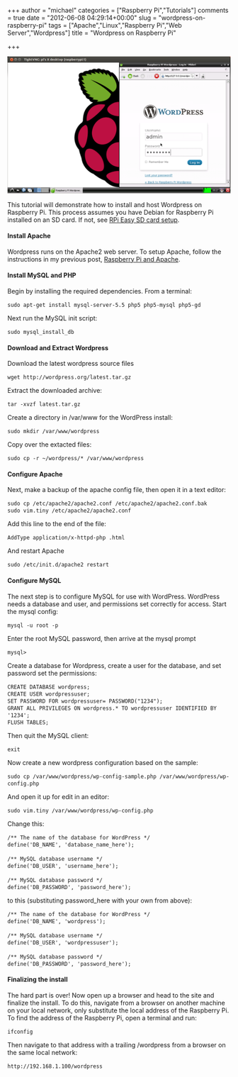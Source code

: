 +++
author = "michael"
categories = ["Raspberry Pi","Tutorials"]
comments = true
date = "2012-06-08 04:29:14+00:00"
slug = "wordpress-on-raspberry-pi"
tags = ["Apache","Linux","Raspberry Pi","Web Server","Wordpress"]
title = "Wordpress on Raspberry Pi"

+++

![](/img/pi-wordpress.png)

This tutorial will demonstrate how to install and host Wordpress on Raspberry Pi. This process assumes you have Debian for Raspberry Pi installed on an SD card. If not, see [RPi Easy SD card setup](http://elinux.org/RPi_Easy_SD_Card_Setup).

#### Install Apache

Wordpress runs on the Apache2 web server. To setup Apache, follow the instructions in my previous post, [Raspberry Pi and Apache](http://mitchtech.net/raspberry-pi-apache/).

#### Install MySQL and PHP

Begin by installing the required dependencies. From a terminal:

```
sudo apt-get install mysql-server-5.5 php5 php5-mysql php5-gd
```

Next run the MySQL init script:

```
sudo mysql_install_db
```

#### Download and Extract Wordpress

Download the latest wordpress source files

```
wget http://wordpress.org/latest.tar.gz
```

Extract the downloaded archive:

```
tar -xvzf latest.tar.gz
```

Create a directory in /var/www for the WordPress install:

```
sudo mkdir /var/www/wordpress
```

Copy over the extacted files:

```
sudo cp -r ~/wordpress/* /var/www/wordpress
```

#### Configure Apache

Next, make a backup of the apache config file, then open it in a text editor:

```
sudo cp /etc/apache2/apache2.conf /etc/apache2/apache2.conf.bak
sudo vim.tiny /etc/apache2/apache2.conf
```

Add this line to the end of the file:

```
AddType application/x-httpd-php .html
```

And restart Apache

```
sudo /etc/init.d/apache2 restart
```

#### Configure MySQL

The next step is to configure MySQL for use with WordPress. WordPress needs a database and user, and permissions set correctly for access. Start the mysql config:

```
mysql -u root -p
```

Enter the root MySQL password, then arrive at the mysql prompt

```
mysql>
```

Create a database for Wordpress, create a user for the database, and set password set the permissions:

```
CREATE DATABASE wordpress;
CREATE USER wordpressuser;
SET PASSWORD FOR wordpressuser= PASSWORD("1234");
GRANT ALL PRIVILEGES ON wordpress.* TO wordpressuser IDENTIFIED BY '1234';
FLUSH TABLES;
```

Then quit the MySQL client:

```
exit
```

Now create a new wordpress configuration based on the sample:

```
sudo cp /var/www/wordpress/wp-config-sample.php /var/www/wordpress/wp-config.php
```

And open it up for edit in an editor:

```
sudo vim.tiny /var/www/wordpress/wp-config.php
```

Change this:

```
/** The name of the database for WordPress */
define('DB_NAME', 'database_name_here');

/** MySQL database username */
define('DB_USER', 'username_here');

/** MySQL database password */
define('DB_PASSWORD', 'password_here');
```

to this (substituting password_here with your own from above):

```
/** The name of the database for WordPress */
define('DB_NAME', 'wordpress');

/** MySQL database username */
define('DB_USER', 'wordpressuser');

/** MySQL database password */
define('DB_PASSWORD', 'password_here');
```

#### Finalizing the install

The hard part is over! Now open up a browser and head to the site and finalize the install. To do this, navigate from a browser on another machine on your local network, only substitute the local address of the Raspberry Pi. To find the address of the Raspberry Pi, open a terminal and run:

```
ifconfig
```

Then navigate to that address with a trailing /wordpress from a browser on the same local network:

```
http://192.168.1.100/wordpress
```

